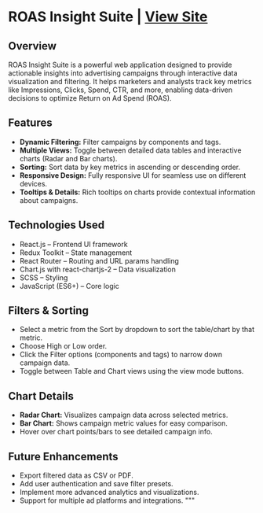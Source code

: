 # ROAS Insight Suite | <a href="https://roas-insight-suite.vercel.app/">View Site<a/>

## Overview
ROAS Insight Suite is a powerful web application designed to provide actionable insights into advertising campaigns through interactive data visualization and filtering. It helps marketers and analysts track key metrics like Impressions, Clicks, Spend, CTR, and more, enabling data-driven decisions to optimize Return on Ad Spend (ROAS).

## Features
- **Dynamic Filtering:** Filter campaigns by components and tags.
- **Multiple Views:** Toggle between detailed data tables and interactive charts (Radar and Bar charts).
- **Sorting:** Sort data by key metrics in ascending or descending order.
- **Responsive Design:** Fully responsive UI for seamless use on different devices.
- **Tooltips & Details:** Rich tooltips on charts provide contextual information about campaigns.

## Technologies Used
- React.js – Frontend UI framework
- Redux Toolkit – State management
- React Router – Routing and URL params handling
- Chart.js with react-chartjs-2 – Data visualization
- SCSS – Styling
- JavaScript (ES6+) – Core logic

## Filters & Sorting
- Select a metric from the Sort by dropdown to sort the table/chart by that metric.
- Choose High or Low order.
- Click the Filter options (components and tags) to narrow down campaign data.
- Toggle between Table and Chart views using the view mode buttons.

## Chart Details
- **Radar Chart:** Visualizes campaign data across selected metrics.
- **Bar Chart:** Shows campaign metric values for easy comparison.
- Hover over chart points/bars to see detailed campaign info.

## Future Enhancements
- Export filtered data as CSV or PDF.
- Add user authentication and save filter presets.
- Implement more advanced analytics and visualizations.
- Support for multiple ad platforms and integrations.
"""


